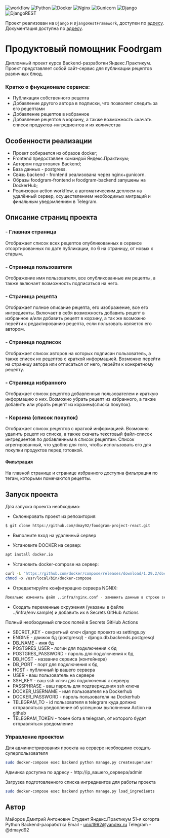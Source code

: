 ![workflow](https://github.com/dmay92/foodgram-project-react/actions/workflows/foodgram_workflow.yml/badge.svg)
![Python](https://img.shields.io/badge/python-3670A0?style=for-the-badge&logo=python&logoColor=ffdd54)
![Docker](https://img.shields.io/badge/docker-%230db7ed.svg?style=for-the-badge&logo=docker&logoColor=white)
![Nginx](https://img.shields.io/badge/nginx-%23009639.svg?style=for-the-badge&logo=nginx&logoColor=white)
![Gunicorn](https://img.shields.io/badge/gunicorn-%298729.svg?style=for-the-badge&logo=gunicorn&logoColor=white)
![Django](https://img.shields.io/badge/django-%23092E20.svg?style=for-the-badge&logo=django&logoColor=white)
![DjangoREST](https://img.shields.io/badge/DJANGO-REST-ff1709?style=for-the-badge&logo=django&logoColor=white&color=ff1709&labelColor=gray)

Проект реализован на `Django` и `DjangoRestFramework`, доступен по [адресу](http://51.250.101.113).
Документация доступна по [адресу](http://51.250.101.113/api/docs/redoc).

# Продуктовый помощник Foodrgam
Дипломный проект курса Backend-разработки Яндекс.Практикум.
Проект представляет собой сайт-сервис для публикации рецептов различных блюд.

### Кратко о фнукционале сервиса:
- Публикация собственного рецепта
- Добавление другого автора в подписки, что позволяет следить за его рецептами
- Добавление рецептов в избранное
- Добавление рецептов в корзину, а также возможность скачать список продуктов-ингредиентов и их количества


## Особенности реализации

- Проект собирается из образов docker;
- Frontend предоставлен командой Яндекс.Практикум;
- Автором подготовлен Backend;
- База данных - postgress.
- Связь backend - frontend реализована через nginx+gunicorn.
- Образы foodgram-frontend и foodgram-backend запушены на DockerHub;
- Реализован action workflow, а автоматическим деплоем на удалённый сервер, осуществлением необходимых миграций и финальным уведомлением в Telegram.

## Описание страниц проекта

### - Главная страница
Отображает список всех рецептов опубликованных в сервисе отсортированных по дате публикации, по 6 на страницу, от новых к старым.

### - Страница пользователя
Отображение имя пользователя, все опубликованные им рецепты, а также включает возможность подписаться на него.

### - Страница рецепта
Отображает полное описание рецепта, его изображение, все его ингредиенты. Включает в себя возможность добавить рецепт в избранное и/или добавить рецепт в корзину, а так же возможно перейти к редактированию рецепта, если пользовать является его автором.

### - Страница подписок
Отображает список авторов на которых подписан пользователь, а также список их рецептов с краткой информацией. Возможно перейти на страницу автора или отписаться от него, перейти к конкретному рецепту.

### - Страница избранного
Отображает список рецептов добавленных пользователем и краткую информацию о них. Возможно убрать рецепт из избранного, а также добавить или убрать рецепт из корзины(списка покупок).

### - Корзина (список покупок)
Отображает список рецептов с краткой информацией. Возможно удалить рецепт из списка, а также скачать текстовый файл-список ингредиентов по добавленным в список рецептам. Список агрегированный, что удобно для того, чтобы использовать его для покупки продуктов перед готовкой.

#### Фильтрация
На главной странице и странице избранного доступна фильтрация по тегам, которыми помечаются рецепты.

## Запуск проекта
Для запуска проекта необходимо:

- Склонировать проект из репозитория:

```sh
$ git clone https://github.com/dmay92/foodgram-project-react.git
```

- Выполните вход на удаленный сервер

- Установите DOCKER на сервер:
```sh
apt install docker.io 
```

- Установить docker-compose на сервер:
```sh
curl -L "https://github.com/docker/compose/releases/download/1.29.2/docker-compose-$(uname -s)-$(uname -m)" -o /usr/local/bin/docker-compose
chmod +x /usr/local/bin/docker-compose
```

- Отредактируйте конфигурацию сервера NGNIX:
```sh
Локально изменить файл ..infra/nginx.conf - заменить данные в строке server_name на IP-адрес удаленного сервера
```

- Создать переменные окружения (указаны в файле ../infra/env.sample) и добавить их в Secrets GitHub Actions

Полный необходимый список полей в Secrets GitHub Actions
* SECRET_KEY - секретный ключ django проекто из settings.py
* ENGINE - движок бд (postgresql) - django.db.backends.postgresql
* DB_NAME - имя бд
* POSTGRES_USER - логин для подключения к бд
* POSTGRES_PASSWORD - пароль для подключения к бд
* DB_HOST - название сервиса (контейнера)
* DB_PORT - порт для подключения к бд
* HOST - публичный ip вашего сервера
* USER - ваш пользователь на сервере
* SSH_KEY - ваш ssh ключ для подключения к серверу
* PASSPHRASE - ваш пароль для подтверждения ssh ключа
* DOCKER_USERNAME - имя пользователя на Dockerhub
* DOCKER_PASSWORD - пароль пользователя на Dockerhub
* TELEGRAM_TO - id пользователя в telegram куда должно отправляться уведопление об успешном выполнении Action на github
* TELEGRAM_TOKEN - токен бота в telegram, от которого будет отправляться уведомление

### Управление проектом
Для администрирования проекта на сервере необходимо создать суперпользователя
```sh
sudo docker-compose exec backend python manage.py createsuperuser
```

Админка доступна по адресу - http://ip_вашего_сервера/admin

Загрузка подготовленного списка ингредиентов для работы проекта
```sh
sudo docker-compose exec backend python manage.py load_ingredients
```

## Автор
Майоров Дмитрий Антонович
Студент Яндекс.Практикум
51-я когорта
Python Backend-разработка
Email - unic1992@yandex.ru
Telegram - @dmayd92